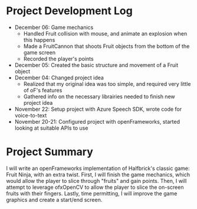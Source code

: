 # Project Development Log

* December 06: Game mechanics
  * Handled Fruit collision with mouse, and animate an explosion when this happens
  * Made a FruitCannon that shoots Fruit objects from the bottom of the game screen
  * Recorded the player's points
* December 05: Created the basic structure and movement of a Fruit object
* December 04: Changed project idea
  * Realized that my original idea was too simple, and required very little of oF's features
  * Gathered info on the necessary librairies needed to finish new project idea
* November 22: Setup project with Azure Speech SDK, wrote code for voice-to-text 
* November 20-21: Configured project with openFrameworks, started looking at suitable APIs to use

# Project Summary

I will write an openFrameworks implementation of Halfbrick's classic game: Fruit Ninja, with an extra twist. First, I will
finish the game mechanics, which would allow the player to slice through "fruits" and gain points. Then, I will attempt to
leverage ofxOpenCV to allow the player to slice the on-screen fruits with their fingers. Lastly, time permitting, I will
improve the game graphics and create a start/end screen.